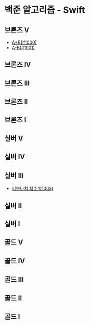 # 백준 알고리즘 - Swift

## 브론즈 V

- [A+B(#1000)](1000.py)
- [A-B(#1001)](1001.py)

## 브론즈 IV

<!-- - [A/B(#1008)](1008.py) -->

## 브론즈 III

<!-- - [일우는 야바위꾼(#20361)](20361.py) -->

## 브론즈 II

<!-- - [CAPS(#15000)](15000.py) -->
<!-- - [스물셋(#23251)](23251.py) -->

## 브론즈 I

<!-- - [직사각형 네개의 합집합의 면적 구하기(#2669)](2669.py) -->
<!-- - [유니대전 퀴즈쇼(#20362)](20362.py) -->

## 실버 V

<!-- - [체스판 다시 칠하기(#1018)](1018.py) -->
<!-- - [단어 정렬(#1181)](1181.py) -->
<!-- - [달팽이(#1913)](1913.py) -->
<!-- - [빙고(#2578)](2578.py) -->
<!-- - [소수(#2581)](2581.py) -->
<!-- - [최대공약수와 최소공배수(#2609)](2609.py) -->
<!-- - [나무조각(#2947)](2947.py) -->
<!-- - [돌 게임2(#9656)](9656.py) -->
<!-- - [Yangjojang of the Year(#11557)](11557.py) -->
<!-- - [Base Conversion(#11576)](11576.py) -->
<!-- - [좌표 정렬하기(#11650)](11650.py) -->
<!-- - [집합(#11723)](11723.py) -->
<!-- - [자료구조는 정말 최고야(#23253)](23253.py) -->

## 실버 IV

<!-- - [터렛(#1002)](1002.py) -->
<!-- - [팰린드롬 만들기(#1213)](1213.py) -->
<!-- - [문서 검색(#1543)](1543.py) -->
<!-- - [게임을 만든 동준이(#2847)](2847.py) -->
<!-- - [비밀번호 찾기(#17219)](17219.py) -->
<!-- - [당근 키우기(#20363)](20363.py) -->

## 실버 III

- [피보나치 함수(#1003)](1003.py)
  <!-- - [어린 왕자(#1004)](1004.py) -->
  <!-- - [블록(#23252)](23252.py) -->

## 실버 II

<!-- - [DFS와 BFS(#1260)](1260.py) -->
<!-- - [부동산 다툼(#20364)](20364.py) -->
<!-- - [블로그2(#20365)](20365.py) -->

## 실버 I

## 골드 V

<!-- - [트리(#1068)](1068.py) -->
<!-- - [AC(#5430)](5430.py) -->
<!-- - ~~_[파괴된 도시(#18231)](18231.py)_~~ `틀렸습니다` -->

## 골드 IV

## 골드 III

## 골드 II

## 골드 I
